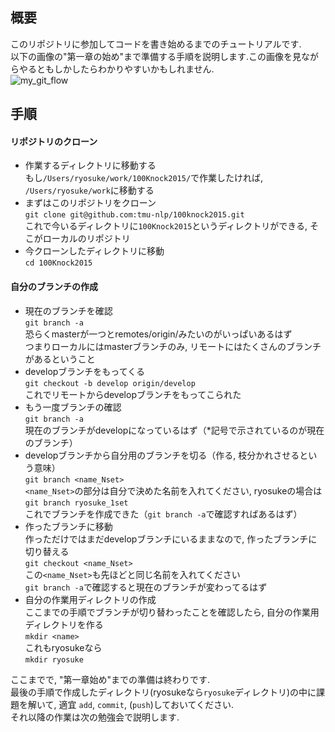 ## 概要
このリポジトリに参加してコードを書き始めるまでのチュートリアルです.    
以下の画像の"第一章の始め"まで準備する手順を説明します.この画像を見ながらやるともしかしたらわかりやすいかもしれません.  
![my_git_flow](https://github.com/tmu-nlp/100knock2015/blob/master/img/my_git_flow.png)


## 手順
#### リポジトリのクローン
* 作業するディレクトリに移動する  
もし`/Users/ryosuke/work/100Knock2015/`で作業したければ, `/Users/ryosuke/work`に移動する  
* まずはこのリポジトリをクローン  
`git clone git@github.com:tmu-nlp/100knock2015.git`  
これで今いるディレクトリに`100Knock2015`というディレクトリができる, そこがローカルのリポジトリ  
* 今クローンしたディレクトリに移動  
`cd 100Knock2015`  


#### 自分のブランチの作成
* 現在のブランチを確認  
`git branch -a`  
恐らくmasterが一つとremotes/origin/みたいのがいっぱいあるはず  
つまりローカルにはmasterブランチのみ, リモートにはたくさんのブランチがあるということ  
* developブランチをもってくる  
`git checkout -b develop origin/develop`  
これでリモートからdevelopブランチをもってこられた  
* もう一度ブランチの確認  
`git branch -a`  
現在のブランチがdevelopになっているはず（*記号で示されているのが現在のブランチ）  
* developブランチから自分用のブランチを切る（作る, 枝分かれさせるという意味）  
`git branch <name_Nset>`  
`<name_Nset>`の部分は自分で決めた名前を入れてください, ryosukeの場合は  
`git branch ryosuke_1set`  
これでブランチを作成できた（`git branch -a`で確認すればあるはず）  
* 作ったブランチに移動  
作っただけではまだdevelopブランチにいるままなので, 作ったブランチに切り替える  
`git checkout <name_Nset>`  
この`<name_Nset>`も先ほどと同じ名前を入れてください  
`git branch -a`で確認すると現在のブランチが変わってるはず  
* 自分の作業用ディレクトリの作成  
ここまでの手順でブランチが切り替わったことを確認したら, 自分の作業用ディレクトリを作る  
`mkdir <name>`  
これもryosukeなら  
`mkdir ryosuke`  


ここまでで, "第一章始め"までの準備は終わりです.  
最後の手順で作成したディレクトリ(ryosukeなら`ryosuke`ディレクトリ)の中に課題を解いて, 適宜 `add`, `commit`, (`push`)しておいてください.  
それ以降の作業は次の勉強会で説明します.  
